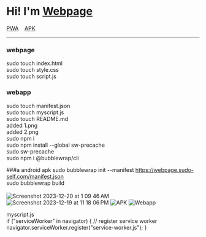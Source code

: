 # Hi! I'm&nbsp;<a href="https://webpage.sudo-self.com">Webpage</a>
<a href="https://webpage.sudo-self.com/manifest.json">PWA</a>&nbsp;&nbsp;&nbsp;
<a href="https://github.com/sudo-self/i-am-webpage/blob/main/app-release-signed.apk">APK</a><hr>

### webpage
sudo touch index.html<br>
sudo touch style.css<br>
sudo touch script.js<br>

### webapp
sudo touch manifest.json<br>
sudo touch myscript.js<br>
sudo touch README.md<br>
added 1.png<br>
added 2.png<br>
sudo npm i<br>
sudo npm install --global sw-precache<br>
sudo sw-precache<br>
sudo npm i @bubblewrap/cli<br>

###a android apk
sudo bubblewrap init --manifest https://webpage.sudo-self.com/manifest.json<br>
sudo bubblewrap build<br><br>
![Screenshot 2023-12-20 at 1 09 46 AM](https://github.com/sudo-self/i-am-webpage/assets/119916323/61fa2aed-906c-431e-95bc-14cd86dcaf3e)
![Screenshot 2023-12-19 at 11 18 06 PM](https://github.com/sudo-self/i-am-webpage/assets/119916323/0fcc1f79-7d03-4d64-8d24-0a3f47beb1c5)
![APK](https://github.com/sudo-self/i-am-webpage/assets/119916323/aae73d57-1d7d-44ae-bfab-8696d87f9f65)
![Webapp](https://github.com/sudo-self/i-am-webpage/assets/119916323/3d28f12b-1c15-4b51-88ef-8b0c0f95f825)

myscript.js  
if ("serviceWorker" in navigator) { // register service worker navigator.serviceWorker.register("service-worker.js"); }
